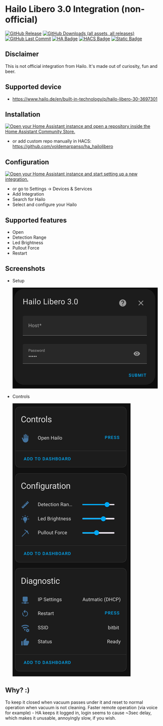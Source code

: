 # Hailo Libero 3.0 Integration (non-official)
[![GitHub Release](https://img.shields.io/github/v/release/voldemarpanso/ha_hailolibero)](https://github.com/voldemarpanso/ha_hailolibero/)
[![GitHub Downloads (all assets, all releases)](https://img.shields.io/github/downloads/voldemarpanso/ha_hailolibero/total)](https://github.com/voldemarpanso/ha_hailolibero/)
[![GitHub Last Commit](https://img.shields.io/github/last-commit/voldemarpanso/ha_hailolibero)](https://github.com/voldemarpanso/ha_hailolibero/)
[![HA Badge](https://img.shields.io/badge/Home%20Assistant-%23FFFFFF?logo=homeassistant)](https://www.home-assistant.io/)
[![HACS Badge](https://img.shields.io/badge/Custom-%2341BDF5?label=HACS)](https://hacs.xyz/docs/faq/custom_repositories/)
[![Static Badge](https://img.shields.io/badge/Buy%20me%20a%20beer-white?logo=paypal&label=Paypal)](https://www.paypal.com/donate/?business=KRHMM8QBFCVJ2&no_recurring=0&item_name=Buy+me+a+beer&currency_code=EUR)

## Disclaimer
This is not official integration from Hailo. It's made out of curiosity, fun and beer.

## Supported device
- https://www.hailo.de/en/built-in-technology/p/hailo-libero-30-3697301

## Installation
[![Open your Home Assistant instance and open a repository inside the Home Assistant Community Store.](https://my.home-assistant.io/badges/hacs_repository.svg)](https://my.home-assistant.io/redirect/hacs_repository/?owner=voldemarpanso&repository=ha_hailolibero&category=integration)
- or add custom repo manually in HACS: https://github.com/voldemarpanso/ha_hailolibero


## Configuration
[![Open your Home Assistant instance and start setting up a new integration.](https://my.home-assistant.io/badges/config_flow_start.svg)](https://my.home-assistant.io/redirect/config_flow_start/?domain=hailo)
- or go to Settings -> Devices & Services
- Add Integration
- Search for Hailo
- Select and configure your Hailo

## Supported features
- Open
- Detection Range
- Led Brightness
- Pullout Force
- Restart

## Screenshots
- Setup
  
  ![setup !secreen](https://github.com/voldemarpanso/ha_hailolibero/blob/main/images/setup.png)
- Controls
  
  ![controls](https://github.com/voldemarpanso/ha_hailolibero/blob/main/images/device_controls.png)

## Why? :)
To keep it closed when vacuum passes under it and reset to normal operation when vacuum is not cleaning.
Faster remote operation (via voice for example) - HA keeps it logged in, login seems to cause ~3sec delay, which makes it unusable, annoyingly slow, if you wish.
